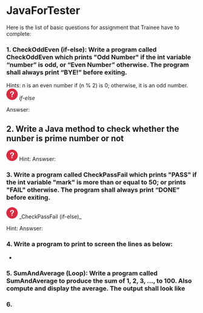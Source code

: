 # JavaForTester

Here is the list of basic questions for assignment that Trainee have to complete:

### 1. CheckOddEven (if-else): Write a program called CheckOddEven which prints "Odd Number" if the int variable “number” is odd, or “Even Number” otherwise. The program shall always print “BYE!” before exiting.

Hints: n is an even number if (n % 2) is 0; otherwise, it is an odd number.
<img src="icon.png" width="30"> 
_if-else_

Answser: 

## 2. Write a Java method to check whether the nunber is prime number or not
<img src="icon.png" width="30"> 
Hint:
Answser:

### 3. Write a program called CheckPassFail which prints "PASS" if the int variable "mark" is more than or equal to 50; or prints "FAIL" otherwise. The program shall always print “DONE” before exiting. 
<img src="icon.png" width="30"> 
_CheckPassFail (if-else)_ 

Hint:
Answser:


### 4. Write a program to print to screen the lines as below:
*

### 5. SumAndAverage (Loop): Write a program called SumAndAverage to produce the sum of 1, 2, 3, ..., to 100. Also compute and display the average. The output shall look like


### 6. 
